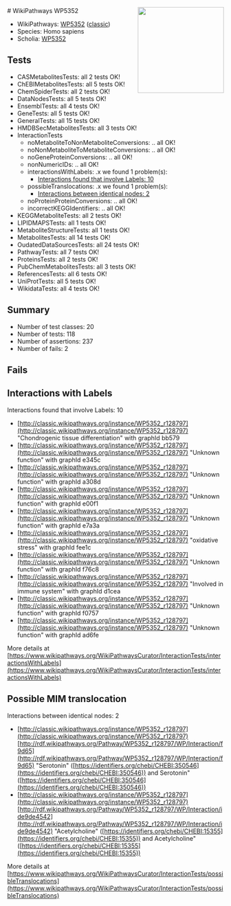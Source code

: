 <img style="float: right; width: 200px" src="https://upload.wikimedia.org/wikipedia/commons/thumb/8/83/Wplogo_with_text_500.png/640px-Wplogo_with_text_500.png" />
# WikiPathways WP5352

* WikiPathways: [WP5352](https://wikipathways.org/pathways/WP5352) ([classic](https://classic.wikipathways.org/instance/WP5352))
* Species: Homo sapiens
* Scholia: [WP5352](https://scholia.toolforge.org/wikipathways/WP5352)
## Tests
* CASMetabolitesTests: all 2 tests OK!
* ChEBIMetabolitesTests: all 5 tests OK!
* ChemSpiderTests: all 2 tests OK!
* DataNodesTests: all 5 tests OK!
* EnsemblTests: all 4 tests OK!
* GeneTests: all 5 tests OK!
* GeneralTests: all 15 tests OK!
* HMDBSecMetabolitesTests: all 3 tests OK!
* InteractionTests
    * noMetaboliteToNonMetaboliteConversions: .. all OK!
    * noNonMetaboliteToMetaboliteConversions: .. all OK!
    * noGeneProteinConversions: .. all OK!
    * nonNumericIDs: .. all OK!
    * interactionsWithLabels: .x we found 1 problem(s):
        * [Interactions found that involve Labels: 10](#fe97a8b8)
    * possibleTranslocations: .x we found 1 problem(s):
        * [Interactions between identical nodes: 2](#1c118207)
    * noProteinProteinConversions: .. all OK!
    * incorrectKEGGIdentifiers: .. all OK!
* KEGGMetaboliteTests: all 2 tests OK!
* LIPIDMAPSTests: all 1 tests OK!
* MetaboliteStructureTests: all 1 tests OK!
* MetabolitesTests: all 14 tests OK!
* OudatedDataSourcesTests: all 24 tests OK!
* PathwayTests: all 7 tests OK!
* ProteinsTests: all 2 tests OK!
* PubChemMetabolitesTests: all 3 tests OK!
* ReferencesTests: all 6 tests OK!
* UniProtTests: all 5 tests OK!
* WikidataTests: all 4 tests OK!


## Summary

* Number of test classes: 20
* Number of tests: 118
* Number of assertions: 237
* Number of fails: 2

## Fails

<a name="fe97a8b8" />

## Interactions with Labels

Interactions found that involve Labels: 10

* [http://classic.wikipathways.org/instance/WP5352_r128797](http://classic.wikipathways.org/instance/WP5352_r128797) "Chondrogenic tissue 
differentiation" with graphId bb579
* [http://classic.wikipathways.org/instance/WP5352_r128797](http://classic.wikipathways.org/instance/WP5352_r128797) "Unknown function" with graphId e345c
* [http://classic.wikipathways.org/instance/WP5352_r128797](http://classic.wikipathways.org/instance/WP5352_r128797) "Unknown function" with graphId a308d
* [http://classic.wikipathways.org/instance/WP5352_r128797](http://classic.wikipathways.org/instance/WP5352_r128797) "Unknown function" with graphId e00f1
* [http://classic.wikipathways.org/instance/WP5352_r128797](http://classic.wikipathways.org/instance/WP5352_r128797) "Unknown function" with graphId e7a3a
* [http://classic.wikipathways.org/instance/WP5352_r128797](http://classic.wikipathways.org/instance/WP5352_r128797) "oxidative
stress" with graphId fee1c
* [http://classic.wikipathways.org/instance/WP5352_r128797](http://classic.wikipathways.org/instance/WP5352_r128797) "Unknown function" with graphId f76c8
* [http://classic.wikipathways.org/instance/WP5352_r128797](http://classic.wikipathways.org/instance/WP5352_r128797) "Involved in
immune system" with graphId d1cea
* [http://classic.wikipathways.org/instance/WP5352_r128797](http://classic.wikipathways.org/instance/WP5352_r128797) "Unknown function" with graphId f0757
* [http://classic.wikipathways.org/instance/WP5352_r128797](http://classic.wikipathways.org/instance/WP5352_r128797) "Unknown function" with graphId ad6fe


More details at [https://www.wikipathways.org/WikiPathwaysCurator/InteractionTests/interactionsWithLabels](https://www.wikipathways.org/WikiPathwaysCurator/InteractionTests/interactionsWithLabels)

<a name="1c118207" />

## Possible MIM translocation

Interactions between identical nodes: 2

* [http://classic.wikipathways.org/instance/WP5352_r128797](http://classic.wikipathways.org/instance/WP5352_r128797) [http://rdf.wikipathways.org/Pathway/WP5352_r128797/WP/Interaction/f9d65](http://rdf.wikipathways.org/Pathway/WP5352_r128797/WP/Interaction/f9d65) "Serotonin" ([https://identifiers.org/chebi/CHEBI:350546](https://identifiers.org/chebi/CHEBI:350546)) and 
Serotonin" ([https://identifiers.org/chebi/CHEBI:350546](https://identifiers.org/chebi/CHEBI:350546))
* [http://classic.wikipathways.org/instance/WP5352_r128797](http://classic.wikipathways.org/instance/WP5352_r128797) [http://rdf.wikipathways.org/Pathway/WP5352_r128797/WP/Interaction/ide9de4542](http://rdf.wikipathways.org/Pathway/WP5352_r128797/WP/Interaction/ide9de4542) "Acetylcholine" ([https://identifiers.org/chebi/CHEBI:15355](https://identifiers.org/chebi/CHEBI:15355)) and 
Acetylcholine" ([https://identifiers.org/chebi/CHEBI:15355](https://identifiers.org/chebi/CHEBI:15355))


More details at [https://www.wikipathways.org/WikiPathwaysCurator/InteractionTests/possibleTranslocations](https://www.wikipathways.org/WikiPathwaysCurator/InteractionTests/possibleTranslocations)

